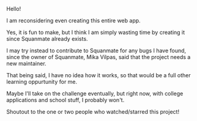 Hello!

I am reconsidering even creating this entire web app. 

Yes, it is fun to make, but I think I am simply wasting time by creating it since Squanmate already exists.

I may try instead to contribute to Squanmate for any bugs I have found, since the owner of Squanmate, Mika Vilpas, said that the project needs a new maintainer.

That being said, I have no idea how it works, so that would be a full other learning oppurtunity for me.

Maybe I'll take on the challenge eventually, but right now, with college applications and school stuff, I probably won't.

Shoutout to the one or two people who watched/starred this project!
